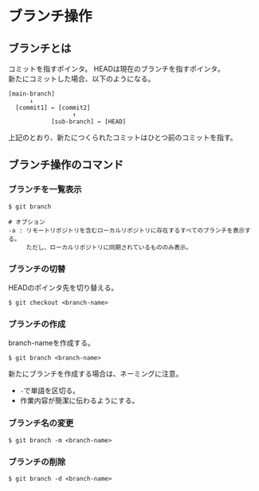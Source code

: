 # ブランチ操作

## ブランチとは
コミットを指すポインタ。
HEADは現在のブランチを指すポインタ。  
新たにコミットした場合、以下のようになる。  

```
[main-branch]
      ↓
  [commit1] ← [commit2]
                  ↑
            [sub-branch] ← [HEAD]
```

上記のとおり、新たにつくられたコミットはひとつ前のコミットを指す。

## ブランチ操作のコマンド

### ブランチを一覧表示
```
$ git branch

# オプション
-a : リモートリポジトリを含むローカルリポジトリに存在するすべてのブランチを表示する。  
     ただし、ローカルリポジトリに同期されているもののみ表示。
```

### ブランチの切替

HEADのポインタ先を切り替える。

```
$ git checkout <branch-name>
```

### ブランチの作成

branch-nameを作成する。

```
$ git branch <branch-name>
```

新たにブランチを作成する場合は、ネーミングに注意。
- `-`で単語を区切る。
- 作業内容が簡潔に伝わるようにする。

### ブランチ名の変更

```
$ git branch -m <branch-name>
```

### ブランチの削除

```
$ git branch -d <branch-name>
```

